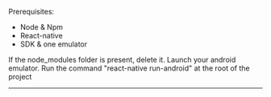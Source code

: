 Prerequisites:
  - Node & Npm
  - React-native
  - SDK & one emulator

If the node_modules folder is present, delete it.
Launch your android emulator.
Run the command "react-native run-android" at the root of the project

--------------------------------------------------------------------------------
